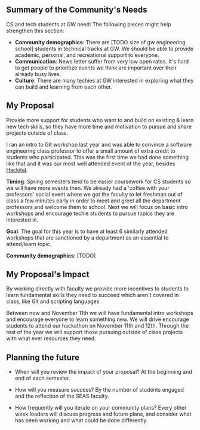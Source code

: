## Summary of the Community's Needs

CS and tech students at GW need:
The following pieces might help strengthen this section:
- **Community demographics**: There are [TODO size of gw engineering school] students in technical tracks at GW.  We should be able to provide academic, personal, and recreational support to everyone.
- **Communication**: News letter suffer from very low open rates. It's hard to get people to prioritize events we think are important over their already busy lives.
- **Culture**: There are many techies at GW interested in exploring what they can build and learning from each other.

## My Proposal
Provide more support for students who want to and build on existing & learn new tech skills, so they have more time and motivation to pursue and share projects outside of class.

I ran an intro to Git workshop last year and was able to convince a software engineering class professor to offer a small amount of extra credit to students who participated.  This was the first time we had done something like that and it was our most well attended event of the year, besides [Hackital](hackital.io).  

**Timing**: Spring semesters tend to be easier coursework for CS students so we will have more events then.  We already had a 'coffee with your professors' social event where we got the faculty to let freshman out of class a few minutes early in order to meet and greet all the department professors and welcome them to school. Next we will focus on basic intro workshops and encourage techie students to pursue topics they are interested in.

**Goal**: The goal for this year is to have at least 6 similarly attended workshops that are sanctioned by a department as an essential to attend/learn topic.

**Community demographics**: [TODO]

## My Proposal's Impact
By working directly with faculty we provide more incentives to students to learn fundamental skills they need to succeed which aren't covered in class, like Git and scripting languages.

Between now and November 11th we will have fundamental intro workshops and encourage everyone to learn something new.
We will drive encourage students to attend our hackathon on November 11th and 12th.
Through the rest of the year we will support those pursuing outside of class projects with what ever resources they need.

## Planning the future

- When will you review the impact of your proposal?
At the beginning and end of each semester.

- How will you measure success?
By the number of students engaged and the reflection of the SEAS faculty.

- How frequently will you iterate on your community plans?
Every other week leaders will discuss progress and future plans, and consider what has been working and what could be done differently.
